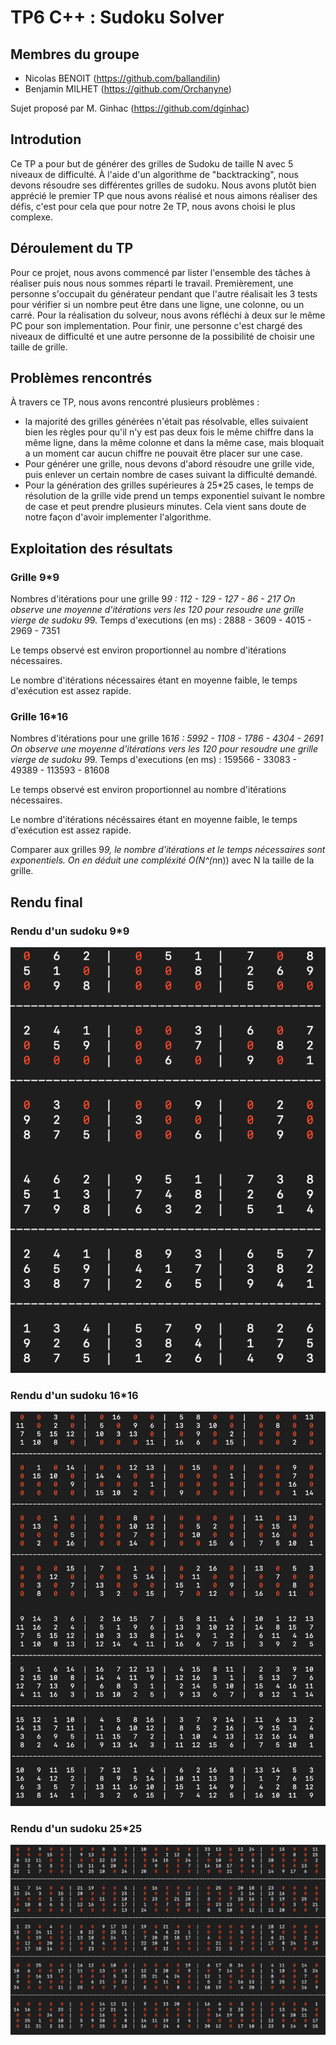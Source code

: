 # TP6 C++ : Sudoku Solver

## Membres du groupe

  - Nicolas BENOIT (https://github.com/ballandilin)
  - Benjamin MILHET (https://github.com/Orchanyne)


Sujet proposé par M. Ginhac (https://github.com/dginhac)

## Introdution
Ce TP a pour but de générer des grilles de Sudoku de taille N avec 5 niveaux de difficulté. À l'aide d'un algorithme de "backtracking", nous devons résoudre ses différentes grilles de sudoku. Nous avons plutôt bien apprécié le premier TP que nous avons réalisé et nous aimons réaliser des défis, c'est pour cela que pour notre 2e TP, nous avons choisi le plus complexe.


## Déroulement du TP
Pour ce projet, nous avons commencé par lister l'ensemble des tâches à réaliser puis nous nous sommes réparti le travail. Premièrement, une personne s'occupait du générateur pendant que l'autre réalisait les 3 tests pour vérifier si un nombre peut être dans une ligne, une colonne, ou un carré. Pour la réalisation du solveur, nous avons réfléchi à deux sur le même PC pour son implementation. Pour finir, une personne c'est chargé des niveaux de difficulté et une autre personne de la possibilité de choisir une taille de grille.


## Problèmes rencontrés
À travers ce TP, nous avons rencontré plusieurs problèmes :
  - la majorité des grilles générées n'était pas résolvable, elles suivaient bien les règles pour qu'il n'y est pas deux fois le même chiffre dans la même ligne, dans la même colonne et dans la même case, mais bloquait a un moment car aucun chiffre ne pouvait être placer sur une case.
  - Pour générer une grille, nous devons d'abord résoudre une grille vide, puis enlever un certain nombre de cases suivant la difficulté demandé.
  - Pour la génération des grilles supérieures à 25*25 cases, le temps de résolution de la grille vide prend un temps exponentiel suivant le nombre de case et peut prendre plusieurs minutes. Cela vient sans doute de notre façon d'avoir implementer l'algorithme.

## Exploitation des résultats
### Grille 9*9
Nombres d'itérations pour une grille 9*9 : 112 - 129 - 127 - 86 - 217
On observe une moyenne d'itérations vers les 120 pour resoudre une grille vierge de sudoku 9*9.
Temps d'executions (en ms) : 2888 - 3609 - 4015 - 2969 - 7351

Le temps observé est environ proportionnel au nombre d'itérations nécessaires.

Le nombre d'itérations nécessaires étant en moyenne faible, le temps d'exécution est assez rapide.


### Grille 16*16
Nombres d'itérations pour une grille 16*16 : 5992 - 1108 - 1786 - 4304 - 2691
On observe une moyenne d'itérations vers les 120 pour resoudre une grille vierge de sudoku 9*9.
Temps d'executions (en ms) : 159566 - 33083 - 49389 - 113593 - 81608

Le temps observé est environ proportionnel au nombre d'itérations nécessaires.

Le nombre d'itérations nécéssaires étant en moyenne faible, le temps d'exécution est assez rapide.

Comparer aux grilles 9*9, le nombre d'itérations et le temps nécessaires sont exponentiels. On en déduit une compléxité O(N^(n*n)) avec N la taille de la grille.


## Rendu final
### Rendu d'un sudoku 9*9
![alt text](https://github.com/Le-trio-de-l-enfer/Sudoku/blob/main/img/9.png?raw=true)

### Rendu d'un sudoku 16*16
![alt text](https://github.com/Le-trio-de-l-enfer/Sudoku/blob/main/img/16.png?raw=true)

### Rendu d'un sudoku 25*25
![alt text](https://github.com/Le-trio-de-l-enfer/Sudoku/blob/main/img/25.png?raw=true)


